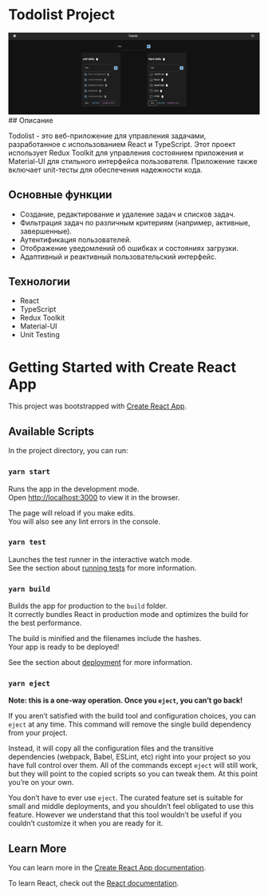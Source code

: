 # Todolist Project
<img src="./public/todolist.png" alt="app image" margin-left="300px" margin-right="auto"/>
## Описание

Todolist - это веб-приложение для управления задачами, разработанное с использованием React и TypeScript. Этот проект использует Redux Toolkit для управления состоянием приложения и Material-UI для стильного интерфейса пользователя. Приложение также включает unit-тесты для обеспечения надежности кода.

## Основные функции

- Создание, редактирование и удаление задач и списков задач.
- Фильтрация задач по различным критериям (например, активные, завершенные).
- Аутентификация пользователей.
- Отображение уведомлений об ошибках и состояниях загрузки.
- Адаптивный и реактивный пользовательский интерфейс.

## Технологии

- React
- TypeScript
- Redux Toolkit
- Material-UI
- Unit Testing


# Getting Started with Create React App

This project was bootstrapped with [Create React App](https://github.com/facebook/create-react-app).

## Available Scripts

In the project directory, you can run:

### `yarn start`

Runs the app in the development mode.\
Open [http://localhost:3000](http://localhost:3000) to view it in the browser.

The page will reload if you make edits.\
You will also see any lint errors in the console.

### `yarn test`

Launches the test runner in the interactive watch mode.\
See the section about [running tests](https://facebook.github.io/create-react-app/docs/running-tests) for more information.

### `yarn build`

Builds the app for production to the `build` folder.\
It correctly bundles React in production mode and optimizes the build for the best performance.

The build is minified and the filenames include the hashes.\
Your app is ready to be deployed!

See the section about [deployment](https://facebook.github.io/create-react-app/docs/deployment) for more information.

### `yarn eject`

**Note: this is a one-way operation. Once you `eject`, you can’t go back!**

If you aren’t satisfied with the build tool and configuration choices, you can `eject` at any time. This command will remove the single build dependency from your project.

Instead, it will copy all the configuration files and the transitive dependencies (webpack, Babel, ESLint, etc) right into your project so you have full control over them. All of the commands except `eject` will still work, but they will point to the copied scripts so you can tweak them. At this point you’re on your own.

You don’t have to ever use `eject`. The curated feature set is suitable for small and middle deployments, and you shouldn’t feel obligated to use this feature. However we understand that this tool wouldn’t be useful if you couldn’t customize it when you are ready for it.

## Learn More

You can learn more in the [Create React App documentation](https://facebook.github.io/create-react-app/docs/getting-started).

To learn React, check out the [React documentation](https://reactjs.org/).
